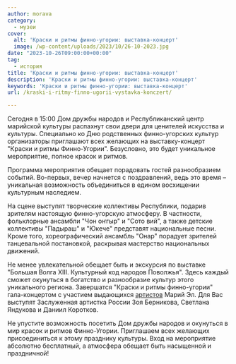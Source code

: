 ```yaml
---
author: morava
category:
  - музеи
cover:
  alt: 'Краски и ритмы финно-угории: выставка-концерт'
  image: /wp-content/uploads/2023/10/26-10-2023.jpg
date: "2023-10-26T09:00:00+00:00"
tag:
  - история
title: 'Краски и ритмы финно-угории: выставка-концерт'
description: 'Краски и ритмы финно-угории: выставка-концерт'
keywords: 'Краски и ритмы финно-угории: выставка-концерт'
url: /kraski-i-ritmy-finno-ugorii-vystavka-konczert/

---
```

Сегодня в 15:00 Дом дружбы народов и Республиканский центр марийской культуры распахнут свои двери для ценителей искусства и культуры. Специально ко Дню родственных финно-угорских культур организаторы приглашают всех желающих на выставку-концерт "Краски и ритмы Финно-Угории". Безусловно, это будет уникальное мероприятие, полное красок и ритмов.

Программа мероприятия обещает порадовать гостей разнообразием событий. Во-первых, вечер начнется с поздравлений, ведь это время – уникальная возможность объединиться в едином восхищении культурным наследием.

На сцене выступят творческие коллективы Республики, подарив зрителям настоящую финно-угорскую атмосферу. В частности, фольклорные ансамбли "Чон оҥгыр" и "Сото вий", а также детские коллективы "Падыраш" и "Юкече" представят национальные песни. Кроме того, хореографический ансамбль "Онар" порадует зрителей танцевальной постановкой, раскрывая мастерство национальных движений.

Не менее увлекательной обещает быть и экскурсия по выставке "Большая Волга XIII. Культурный код народов Поволжья". Здесь каждый сможет окунуться в богатство и разнообразие культур этого уникального региона. Завершатся "Краски и ритмы финно-угории" гала-концертом с участием выдающихся [артистов](/festival-opernogo-iskusstva-v-joshkar-ole/) Марий Эл. Для Вас выступят Заслуженная артистка России Зоя Берникова, Светлана Яндукова и Даниил Коротков.

Не упустите возможность посетить Дом дружбы народов и окунуться в мир красок и ритмов Финно-Угории. Приглашаем всех желающих присоединиться к этому празднику культуры. Вход на мероприятие абсолютно бесплатный, а атмосфера обещает быть насыщенной и праздничной!
